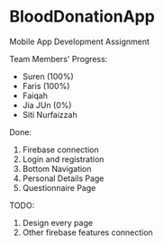 # BloodDonationApp
Mobile App Development Assignment

Team Members' Progress: 
- Suren (100%)
- Faris (100%)
- Faiqah
- Jia JUn (0%)
- Siti Nurfaizzah


Done:
1) Firebase connection
2) Login and registration
3) Bottom Navigation
4) Personal Details Page
5) Questionnaire Page


TODO:
1) Design every page
2) Other firebase features connection
